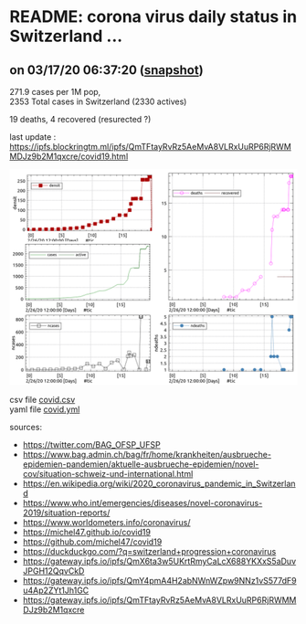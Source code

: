 # README: corona virus daily status in Switzerland ...

## on 03/17/20 06:37:20 ([snapshot](https://ipfs.io/ipfs/QmY4pmA4H2abNWnWZpw9NNz1vS577dF9u4Ap2ZYt1Jh1GC))

 271.9 cases per 1M pop,<br>
 2353 Total cases in Switzerland (2330 actives)

 19 deaths,
 4 recovered (resurected ?)

last update : <https://ipfs.blockringtm.ml/ipfs/QmTFtayRvRz5AeMvA8VLRxUuRP6RjRWMMDJz9b2M1qxcre/covid19.html>

 ![charts](covid.png)

 csv file [covid.csv](covid.csv)<br>
 yaml file [covid.yml](covid.yml)

sources:
  - <https://twitter.com/BAG_OFSP_UFSP>
  - <https://www.bag.admin.ch/bag/fr/home/krankheiten/ausbrueche-epidemien-pandemien/aktuelle-ausbrueche-epidemien/novel-cov/situation-schweiz-und-international.html>
  - <https://en.wikipedia.org/wiki/2020_coronavirus_pandemic_in_Switzerland>
  - <https://www.who.int/emergencies/diseases/novel-coronavirus-2019/situation-reports/>
  - <https://www.worldometers.info/coronavirus/>
  - <https://michel47.github.io/covid19>
  - <https://github.com/michel47/covid19>
  - <https://duckduckgo.com/?q=switzerland+progression+coronavirus>
  - <https://gateway.ipfs.io/ipfs/QmX6ta3w5UKrtRmyCaLcX688YKXxS5aDuvJPGH12QqvCkD>
  - <https://gateway.ipfs.io/ipfs/QmY4pmA4H2abNWnWZpw9NNz1vS577dF9u4Ap2ZYt1Jh1GC>
  - <https://gateway.ipfs.io/ipfs/QmTFtayRvRz5AeMvA8VLRxUuRP6RjRWMMDJz9b2M1qxcre>
  

